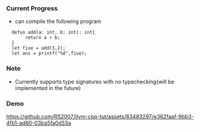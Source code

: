 ### Current Progress
  - can compile the following program
  ```
    defun add(a: int, b: int): int{
         return a + b;
    }
    let five = add(3,2);
    let ans = printf("%d",five);
  ```
### Note
- Currently supports type signatures with no typechecking(will be implemented in the future)

### Demo

https://github.com/RS2007/llvm-cpp-tut/assets/83483297/e362faaf-9bb3-4fb1-ad60-03ba5fa0d53a

